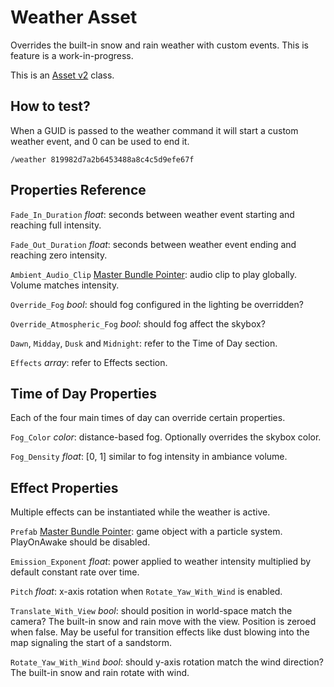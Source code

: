 # Weather Asset

Overrides the built-in snow and rain weather with custom events. This is feature is a work-in-progress.

This is an [Asset v2](AssetsV2.md) class.

## How to test?

When a GUID is passed to the weather command it will start a custom weather event, and 0 can be used to end it.

	/weather 819982d7a2b6453488a8c4c5d9efe67f

## Properties Reference

`Fade_In_Duration` *float*: seconds between weather event starting and reaching full intensity.

`Fade_Out_Duration` *float*: seconds between weather event ending and reaching zero intensity.

`Ambient_Audio_Clip` [Master Bundle Pointer](MasterBundlePtr.md): audio clip to play globally. Volume matches intensity.

`Override_Fog` *bool*: should fog configured in the lighting be overridden?

`Override_Atmospheric_Fog` *bool*: should fog affect the skybox?

`Dawn`, `Midday`, `Dusk` and `Midnight`: refer to the Time of Day section.

`Effects` *array*: refer to Effects section.

## Time of Day Properties

Each of the four main times of day can override certain properties.

`Fog_Color` *color*: distance-based fog. Optionally overrides the skybox color.

`Fog_Density` *float*: [0, 1] similar to fog intensity in ambiance volume.

## Effect Properties

Multiple effects can be instantiated while the weather is active.

`Prefab` [Master Bundle Pointer](MasterBundlePtr.md): game object with a particle system. PlayOnAwake should be disabled.

`Emission_Exponent` *float*: power applied to weather intensity multiplied by default constant rate over time.

`Pitch` *float*: x-axis rotation when `Rotate_Yaw_With_Wind` is enabled.

`Translate_With_View` *bool*: should position in world-space match the camera? The built-in snow and rain move with the view. Position is zeroed when false. May be useful for transition effects like dust blowing into the map signaling the start of a sandstorm.

`Rotate_Yaw_With_Wind` *bool*: should y-axis rotation match the wind direction? The built-in snow and rain rotate with wind.
